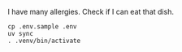 I have many allergies.
Check if I can eat that dish.

```
cp .env.sample .env
uv sync
. .venv/bin/activate
```
